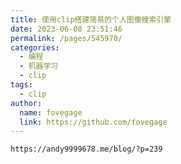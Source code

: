 ```yaml
---
title: 使用clip搭建简易的个人图像搜索引擎
date: 2023-06-08 23:51:46
permalink: /pages/545970/
categories:
  - 编程
  - 机器学习
  - clip
tags:
  - clip
author: 
  name: fovegage
  link: https://github.com/fovegage
---
```

```
https://andy9999678.me/blog/?p=239
```
